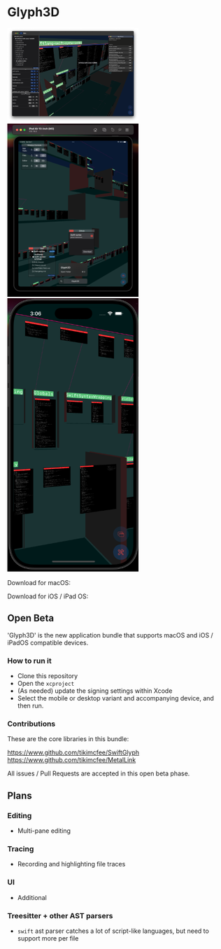 # Glyph3D

<img src="./repo_info/metal-v3-desktop-ide.png" width=300px />
<img src="./repo_info/metal-v3-ipad.png" width=300px />
<img src="./repo_info/metal-v3-iphone.png" width=300px />

Download for macOS:

<Coming Soon>

Download for iOS / iPad OS:

<Coming Soon>

## Open Beta

'Glyph3D' is the new application bundle that supports macOS and iOS / iPadOS compatible devices.

### How to run it

- Clone this repository
- Open the `xcproject`
- (As needed) update the signing settings within Xcode
- Select the mobile or desktop variant and accompanying device, and then run.  

### Contributions

These are the core libraries in this bundle:

https://www.github.com/tikimcfee/SwiftGlyph
https://www.github.com/tikimcfee/MetalLink

All issues / Pull Requests are accepted in this open beta phase.

## Plans

### Editing
- Multi-pane editing

### Tracing
- Recording and highlighting file traces

### UI
- Additional

### Treesitter + other AST parsers
- `swift` ast parser catches a lot of script-like languages, but need to support more per file
